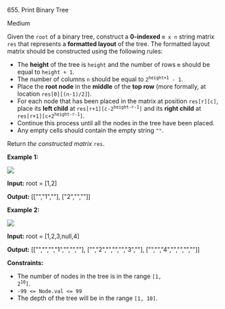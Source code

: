 ﻿655\. Print Binary Tree

Medium

Given the `root` of a binary tree, construct a **0-indexed** `m x n` string matrix `res` that represents a **formatted layout** of the tree. The formatted layout matrix should be constructed using the following rules:

*   The **height** of the tree is `height` and the number of rows `m` should be equal to `height + 1`.
*   The number of columns `n` should be equal to <code>2<sup>height+1</sup> - 1</code>.
*   Place the **root node** in the **middle** of the **top row** (more formally, at location `res[0][(n-1)/2]`).
*   For each node that has been placed in the matrix at position `res[r][c]`, place its **left child** at <code>res[r+1][c-2<sup>height-r-1</sup>]</code> and its **right child** at <code>res[r+1][c+2<sup>height-r-1</sup>]</code>.
*   Continue this process until all the nodes in the tree have been placed.
*   Any empty cells should contain the empty string `""`.

Return _the constructed matrix_ `res`.

**Example 1:**

![](https://assets.leetcode.com/uploads/2021/05/03/print1-tree.jpg)

**Input:** root = [1,2]

**Output:** [["","1",""], ["2","",""]]

**Example 2:**

![](https://assets.leetcode.com/uploads/2021/05/03/print2-tree.jpg)

**Input:** root = [1,2,3,null,4]

**Output:** [["","","","1","","",""], ["","2","","","","3",""], ["","","4","","","",""]]

**Constraints:**

*   The number of nodes in the tree is in the range <code>[1, 2<sup>10</sup>]</code>.
*   `-99 <= Node.val <= 99`
*   The depth of the tree will be in the range `[1, 10]`.
